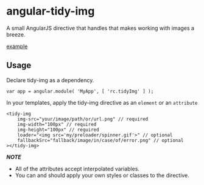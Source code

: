 # angular-tidy-img

A small AngularJS directive that handles that makes working with images a
breeze.

[example](http://www.rcorrie.com/#/demos/tidy-img)

## Usage

Declare tidy-img as a dependency.
```
var app = angular.module( 'MyApp', [ 'rc.tidyImg' ] );
```
In your templates, apply the tidy-img directive as an `element` or an
`attribute`
```
<tidy-img
    img-src="your/image/path/or/url.png" // required
    img-width="100px" // required
    img-height="100px" // required
    loader="<img src='my/preloader/spinner.gif'>" // optional
    fallbackSrc="fallback/image/in/case/of/error.png" // optional
></tidy-img>
```

***NOTE***
* All of the attributes accept interpolated variables.
* You can and should apply your own styles or classes to the directive. 
